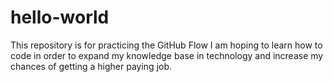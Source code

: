 # hello-world
This repository is for practicing the GitHub Flow
I am hoping to learn how to code in order to expand my knowledge base in technology and increase my chances of getting a higher paying job. 
